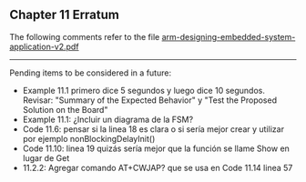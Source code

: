 ## Chapter 11 Erratum

The following comments refer to the file [arm-designing-embedded-system-application-v2.pdf](https://armkeil.blob.core.windows.net/developer/Files/pdf/ebook/arm-designing-embedded-system-application-v2.pdf)

---

Pending items to be considered in a future:

- Example 11.1 primero dice 5 segundos y luego dice 10 segundos. Revisar: "Summary of the Expected Behavior" y "Test the Proposed Solution on the Board"
- Example 11.1: ¿Incluir un diagrama de la FSM?
- Code 11.6: pensar si la linea 18 es clara o si sería mejor crear y utilizar por ejemplo nonBlockingDelayInit()
- Code 11.10: linea 19 quizás sería mejor que la función se llame Show en lugar de Get
- 11.2.2: Agregar comando AT+CWJAP? que se usa en Code 11.14 linea 57
